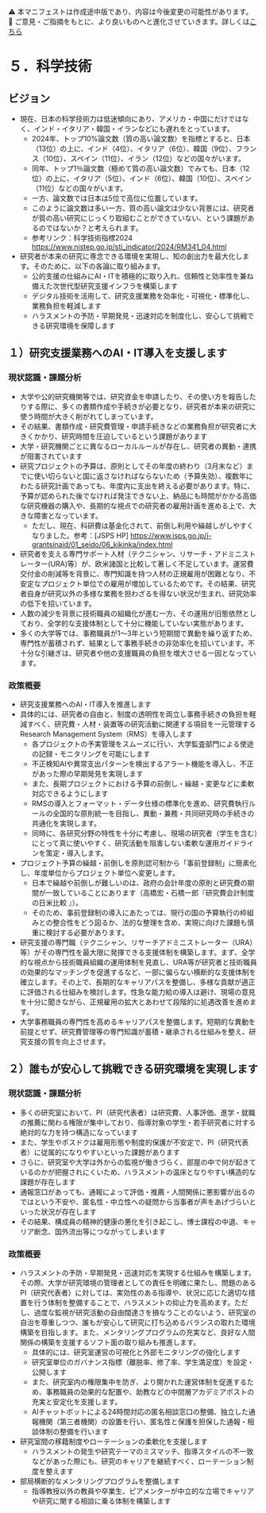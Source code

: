 ⚠️ 本マニフェストは作成途中版であり、内容は今後変更の可能性があります。  
💬 ご意見・ご指摘をもとに、より良いものへと進化させていきます。詳しくは[こちら](README.md#このマニフェスト自身もみんなの知恵を集めて改善していきます)

# ５．科学技術

## ビジョン

* 現在、日本の科学技術力は低迷傾向にあり、アメリカ・中国にだけではなく、インド・イタリア・韓国・イランなどにも遅れをとっています。
    * 2024年、トップ10%論文数（質の高い論文数）を指標とすると、日本（13位）の上に、インド（4位）、イタリア（6位）、韓国（9位）、フランス（10位）、スペイン（11位）、イラン（12位）などの国々がいます。
    * 同年、トップ1％論文数（極めて質の高い論文数）でみても、日本（12位）の上に、イタリア（5位）、インド（6位）、韓国（10位）、スペイン（11位）などの国々がいます。
    * 一方、論文数では日本は5位で高位に位置しています。
    * このように論文数は多い一方、質の高い論文は少ない背景には、研究者が質の高い研究にじっくり取組むことができていない、という課題があるのではないか？と考えられます。
    * 参考リンク：科学技術指標2024　https://www.nistep.go.jp/sti_indicator/2024/RM341_04.html
* 研究者が本来の研究に専念できる環境を実現し、知の創出力を最大化します。そのために、以下の各論に取り組みます。
    * 公的支援の仕組みにAI・ITを積極的に取り入れ、信頼性と効率性を兼ね備えた次世代型研究支援インフラを構築します
    * デジタル技術を活用して、研究支援業務を効率化・可視化・標準化し、業務負担を軽減します
    * ハラスメントの予防・早期発見・迅速対応を制度化し、安心して挑戦できる研究環境を保障します

## １）研究支援業務へのAI・IT導入を支援します

### 現状認識・課題分析

* 大学や公的研究機関等では、研究資金を申請したり、その使い方を報告したりする際に、多くの書類作成や手続きが必要となり、研究者が本来の研究に使う時間が大きく削がれてしまっています。  
* その結果、書類作成・研究費管理・申請手続きなどの業務負担が研究者に大きくかかり、研究時間を圧迫しているという課題があります  
* 大学・研究機関ごとに異なるローカルルールが存在し、研究者の異動・連携が阻害されています  
* 研究プロジェクトの予算は、原則としてその年度の終わり（3月末など）までに使い切らないと国に返さなければならないため（予算失効）、複数年にわたる研究計画であっても、年度内に支出を終える必要があります。特に、予算が認められた後でなければ発注できない上、納品にも時間がかかる高価な研究機器の購入や、長期的な視点での研究者の雇用計画を進める上で、大きな障害となっています。
  * ただし、現在、科研費は基金化されて、前倒し利用や繰越しがしやすくなりました。参考：[JSPS HP] https://www.jsps.go.jp/j-grantsinaid/01_seido/06_kikinka/index.html
* 研究者を支える専門サポート人材（テクニシャン、リサーチ・アドミニストレーター(URA)等）が、欧米諸国と比較して著しく不足しています。運営費交付金の削減等を背景に、専門知識を持つ人材の正規雇用が困難となり、不安定なプロジェクト単位での雇用が増加しているためです。その結果、研究者自身が研究以外の多様な業務を担わざるを得ない状況が生まれ、研究効率の低下を招いています。
* 人数の減少を背景に技術職員の組織化が進む一方、その運用が旧態依然としており、全学的な支援体制として十分に機能していない実態があります。
* 多くの大学等では、事務職員が1～3年という短期間で異動を繰り返すため、専門性が蓄積されず、結果として事務手続きの非効率化を招いています。不十分な引継ぎは、研究者や他の支援職員の負担を増大させる一因となっています。

### 政策概要

* 研究支援業務へのAI・IT導入を推進します  
* 具体的には、研究者の自由と、制度の透明性を両立し事務手続きの負担を軽減すべく、研究費・人材・装置等の研究活動に関連する項目を一元管理するResearch Management System（RMS）を導入します  
  * 各プロジェクトの予実管理をスムーズに行い、大学監査部門による使途の記録・モニタリングを可能にします  
  * 不正検知AIや異常支出パターンを検出するアラート機能を導入し、不正があった際の早期発見を実現します  
  * また、長期プロジェクトにおける予算の前倒し・繰越・変更などに柔軟対応できるようにします  
  * RMSの導入とフォーマット・データ仕様の標準化を進め、研究費執行ルールの全国的な原則統一を目指し、異動・兼務・共同研究時の手続きの共通化を実現します。
  * 同時に、各研究分野の特性を十分に考慮し、現場の研究者（学生を含む）にとって真に使いやすく、研究活動を阻害しない柔軟な運用ガイドラインを策定・導入します。   
* プロジェクト予算の繰越・前倒しを原則認可制から「事前登録制」に簡素化し、年度単位からプロジェクト単位へ変更します。
  * 日本で繰越や前倒しが難しいのは、政府の会計年度の原則と研究費の期間が一致していることにあります（高橋宏・石橋一郎『研究費会計制度の日米比較 』）。
  * そのため、事前登録制の導入にあたっては、現行の国の予算執行の枠組みとの整合性をどう図るか、法的な整理を含め、実現に向けた課題も慎重に検討する必要があります。
* 研究支援の専門職（テクニシャン、リサーチアドミニストレーター（URA）等）がその専門性を最大限に発揮できる支援体制を構築します。まず、全学的な視点から技術職員組織の運用体制を見直し、URA等が研究者と技術職員の効果的なマッチングを促進するなど、一部に偏らない横断的な支援体制を確立します。その上で、長期的なキャリアパスを整備し、多様な貢献が適正に評価される仕組みを検討します。性急な能力給の導入は避け、現場の意見を十分に聞きながら、正規雇用の拡大とあわせて段階的に処遇改善を進めます。
* 大学事務職員の専門性を高めるキャリアパスを整備します。短期的な異動を前提とせず、研究費管理等の専門知識が蓄積・継承される仕組みを整え、研究支援の質を向上させます。

## ２）誰もが安心して挑戦できる研究環境を実現します

### 現状認識・課題分析

* 多くの研究室において、PI（研究代表者）は研究費、人事評価、進学・就職の推薦に関わる権限が集中しており、指導対象の学生・若手研究者に対する絶対的な力を持つ構造になっています  
* また、学生やポスドクは雇用形態や制度的保護が不安定で、PI（研究代表者）に従属的になりやすいといった課題があります  
* さらに、研究室や大学は外からの監視が働きづらく、部屋の中で何が起きているのかが把握されにくいため、ハラスメントの温床となりやすい構造的な課題が存在します  
* 通報窓口があっても、通報によって評価・推薦・人間関係に悪影響が出るのではという不安や、匿名性・中立性への疑問から当事者が声をあげづらいといった状況が存在します  
* その結果、構成員の精神的健康の悪化を引き起こし、博士課程の中退、キャリア断念、国外流出等につながってしまいます

### 政策概要

* ハラスメントの予防・早期発見・迅速対応を実現する仕組みを構築します。その際、大学が研究環境の管理者としての責任を明確に果たし、問題のあるPI（研究代表者）に対しては、実効性のある指導や、状況に応じた適切な措置を行う体制を整備することで、ハラスメントの抑止力を高めます。ただし、過度な監視が研究活動の自由闊達さを損なうことのないよう、研究室の自治を尊重しつつ、誰もが安心して研究に打ち込めるバランスの取れた環境構築を目指します。また、メンタリングプログラムの充実など、良好な人間関係の構築を支援するソフト面の取り組みも推進します。
  * 具体的には、研究室運営の可視化と外部モニタリングの強化します  
  * 研究室単位のガバナンス指標（離脱率、修了率、学生満足度）を設定・公開します  
  * また、研究室内の権限集中を防ぎ、より開かれた運営体制を促進するため、事務職員の効果的な配置や、助教などの中間層アカデミアポストの充実と安定化を支援します。  
  * AIチャットボットによる24時間対応の匿名相談窓口の整備、独立した通報機関（第三者機関）の設置を行い、匿名性と保護を担保した通報・相談体制の整備を行います  
* 研究室間の移籍制度やローテーションの柔軟化を支援します  
  * ハラスメントの発生や研究テーマのミスマッチ、指導スタイルの不一致などがあった際にも、研究のキャリアを継続すべく、ローテーション制度を整えます  
* 部局横断的なメンタリングプログラムを整備します  
  * 指導教授以外の教員や卒業生、ピアメンターが中立的な立場でキャリアや研究に関する相談に乗る体制を構築します

